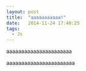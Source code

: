 ```yaml
---
layout: post
title:  "aaaaaaaaaaa!"
date:   2014-11-24 17:48:25
tags:
  - Js
---
```


aaaaaaaaaaaaaaaaaaaaaa

<!--more-->

aaaaaaaaaaaaaaaaaaaaaaa



